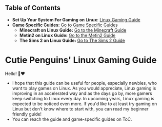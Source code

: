## Table of Contents
- **Set Up Your System For Gaming on Linux:** [Linux Gaming Guide](https://github.com/cutiepenguins/Linux-Gaming-Guide/blob/main/Linux-Gaming-Guide.md)
- **Game Specific Guides:** [Go to Game Specific Guides](https://github.com/cutiepenguins/Linux-Gaming-Guide/tree/main/Game%20Specific%20Guides)
  - **Minecraft on Linux Guide:** [Go to the Minecraft Guide](https://github.com/cutiepenguins/Linux-Gaming-Guide/blob/main/Game%20Specific%20Guides/Minecraft-Installation-And-Optimization-Guide.md)
  - **Metin2 on Linux Guide:** [Go to the Metin2 Guide](https://github.com/cutiepenguins/Linux-Gaming-Guide/blob/main/Game%20Specific%20Guides/Metin2-Installation-And-Optimization-Guide.md)
  - **The Sims 2 on Linux Guide:** [Go to The Sims 2 Guide](https://github.com/cutiepenguins/Linux-Gaming-Guide/blob/main/Game%20Specific%20Guides/The-Sims-2-Installation-And-Optimization-Guide.md)
# Cutie Penguins' Linux Gaming Guide
Hello! 🤭❤️
- I hope that this guide can be useful for people, especially newbies, who want to play games on Linux. As you would appreciate, Linux gaming is improving in an accelerated way and as the days go by, more gamers keep switching to Linux every day. In upcoming years, Linux gaming is expected to be noticed even more. If you'd like to at least try gaming on Linux but don't know where to start with, you can read my beginner friendly guide!
- You can reach the guide and game-specific guides on ToC.
